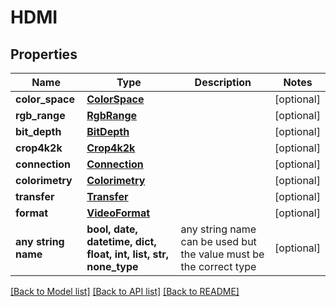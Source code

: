 # HDMI


## Properties
Name | Type | Description | Notes
------------ | ------------- | ------------- | -------------
**color_space** | [**ColorSpace**](ColorSpace.md) |  | [optional] 
**rgb_range** | [**RgbRange**](RgbRange.md) |  | [optional] 
**bit_depth** | [**BitDepth**](BitDepth.md) |  | [optional] 
**crop4k2k** | [**Crop4k2k**](Crop4k2k.md) |  | [optional] 
**connection** | [**Connection**](Connection.md) |  | [optional] 
**colorimetry** | [**Colorimetry**](Colorimetry.md) |  | [optional] 
**transfer** | [**Transfer**](Transfer.md) |  | [optional] 
**format** | [**VideoFormat**](VideoFormat.md) |  | [optional] 
**any string name** | **bool, date, datetime, dict, float, int, list, str, none_type** | any string name can be used but the value must be the correct type | [optional]

[[Back to Model list]](../README.md#documentation-for-models) [[Back to API list]](../README.md#documentation-for-api-endpoints) [[Back to README]](../README.md)



